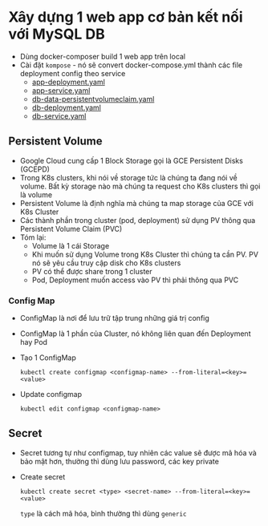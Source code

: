 # Xây dựng 1 web app cơ bản kết nối với MySQL DB

- Dùng docker-composer build 1 web app trên local
- Cài đặt `kompose` - nó sẽ convert docker-compose.yml thành các file deployment config theo service
  - [app-deployment.yaml](/.short_notes/ymls/app-deployment.yaml)
  - [app-service.yaml](/.short_notes/ymls/app-service.yaml)
  - [db-data-persistentvolumeclaim.yaml](.short_notes/ymls/db-data-persistentvolumeclaim.yaml)
  - [db-deployment.yaml](/.short_notes/ymls/db-deployment.yaml)
  - [db-service.yaml](/.short_notes/ymls/db-service.yaml)

## Persistent Volume

- Google Cloud cung cấp 1 Block Storage gọi là GCE Persistent Disks (GCEPD)
- Trong K8s clusters, khi nói về storage tức là chúng ta đang nói về volume. Bất kỳ storage nào mà chúng ta request cho K8s clusters thì gọi là volume
- Persistent Volume là định nghĩa mà chúng ta  map storage của GCE với K8s Cluster
- Các thành phần trong cluster (pod, deployment) sử dụng PV thông qua Persistent Volume Claim (PVC)
- Tóm lại:
  - Volume là 1 cái Storage
  - Khi muốn sử dụng Volume trong K8s Cluster thì chúng ta cần PV. PV nó sẽ yêu cầu truy cập disk cho K8s clusters
  - PV có thể được share trong 1 cluster
  - Pod, Deployment muốn access vào PV thì phải thông qua PVC

### Config Map

- ConfigMap là nơi để lưu trữ tập trung những giá trị config
- ConfigMap là 1 phần của Cluster, nó không liên quan đến Deployment hay Pod
- Tạo 1 ConfigMap

  `kubectl create configmap <configmap-name> --from-literal=<key>=<value>`
- Update configmap

  `kubectl edit configmap <configmap-name>`

## Secret

- Secret tương tự như configmap, tuy nhiên các value sẽ được mã hóa và bảo mật hơn, thường thì dùng lưu password, các key private
- Create secret

  `kubectl create secret <type> <secret-name> --from-literal=<key>=<value>`

  `type` là cách mã hóa, bình thường thì dùng `generic`
